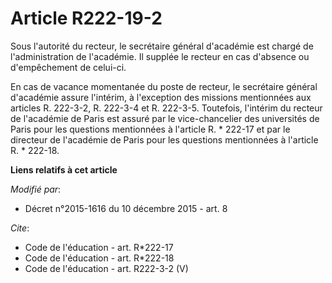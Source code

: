 # Article R222-19-2

Sous l'autorité du recteur, le secrétaire général d'académie est chargé de l'administration de l'académie. Il supplée le
recteur en cas d'absence ou d'empêchement de celui-ci. 

En cas de vacance momentanée du poste de recteur, le secrétaire général d'académie assure l'intérim, à l'exception des
missions mentionnées aux articles R. 222-3-2, R. 222-3-4 et R. 222-3-5. Toutefois, l'intérim du recteur de l'académie de
Paris est assuré par le vice-chancelier des universités de Paris pour les questions mentionnées à l'article R. * 222-17 et
par le directeur de l'académie de Paris pour les questions mentionnées à l'article R. * 222-18.

**Liens relatifs à cet article**

_Modifié par_:

  - Décret n°2015-1616 du 10 décembre 2015 - art. 8

_Cite_:

  - Code de l'éducation - art. R*222-17
  - Code de l'éducation - art. R*222-18
  - Code de l'éducation - art. R222-3-2 (V)
